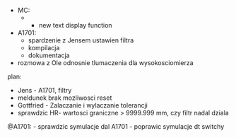 - MC:
	- - new text display function
- A1701:
	- spardzenie z Jensem ustawien filtra
	- kompilacja
	- dokumentacja
- rozmowa z Ole odnosnie tlumaczenia dla wysokosciomierza

plan:
- Jens - A1701, filtry
- meldunek brak mozliwosci reset
- Gottfried - Zalaczanie i wylaczanie tolerancji
- sprawdzic HR- wartosci graniczne > 9999.999 mm, czy filtr nadal dziala


@A1701:
	- sprawdzic symulacje dal A1701
	- poprawic symulacje dt switchy